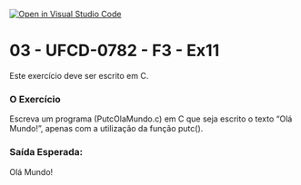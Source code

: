 [![Open in Visual Studio Code](https://classroom.github.com/assets/open-in-vscode-718a45dd9cf7e7f842a935f5ebbe5719a5e09af4491e668f4dbf3b35d5cca122.svg)](https://classroom.github.com/online_ide?assignment_repo_id=10954138&assignment_repo_type=AssignmentRepo)
# 03 - UFCD-0782 - F3 - Ex11
Este exercício deve ser escrito em C.

### O Exercício
Escreva um programa (PutcOlaMundo.c) em C que seja escrito o texto “Olá Mundo!”, apenas com a utilização da função putc().

### Saída Esperada:
   
Olá Mundo!




